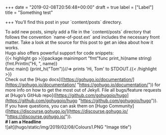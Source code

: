 +++
date = "2019-02-08T20:56:48+00:00"
draft = true
label = ["Label"]
title = "Something test"

+++
You’ll find this post in your \`content/posts\` directory.

  
To add new posts, simply add a file in the \`content/posts\` directory that follows the convention \`name-of-post.ext\` and includes the necessary front matter. Take a look at the source for this post to get an idea about how it works.  
Hugo also offers powerful support for code snippets:  
{{< highlight go >}}package mainimport "fmt"func print_hi(name string) {fmt.Println("Hi, ", name)}  
func main() {print_hi("Tom")}//=> prints 'Hi, Tom' to STDOUT.{{< /highlight >}}  
Check out the \[Hugo docs\]([https://gohugo.io/documentation/](https://gohugo.io/documentation/ "https://gohugo.io/documentation/")) for more info on how to get the most out of Jekyll. File all bugs/feature requests at \[Hugo’s GitHub repo\]([https://github.com/gohugoio/hugo](https://github.com/gohugoio/hugo "https://github.com/gohugoio/hugo")). If you have questions, you can ask them on \[Hugo Community\]([https://discourse.gohugo.io/](https://discourse.gohugo.io/ "https://discourse.gohugo.io/")).  
**# I am a Headline**  
!\[alt\](hugo/static/img/2019/02/08/Colours1.PNG "Image title")